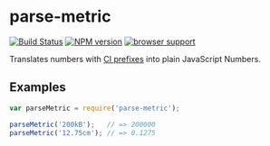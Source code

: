 # parse-metric

[![Build Status](https://travis-ci.org/demands/parse-metric.png?branch=master)](https://travis-ci.org/demands/parse-metric)
[![NPM version](https://badge.fury.io/js/parse-metric.png)](http://badge.fury.io/js/parse-metric)
[![browser support](https://ci.testling.com/demands/parse-metric.png)
](https://ci.testling.com/demands/parse-metric)

Translates numbers with [CI prefixes](http://en.wikipedia.org/wiki/Metric_prefix) into plain JavaScript Numbers.

## Examples

```javascript
var parseMetric = require('parse-metric');

parseMetric('200kB');   // => 200000
parseMetric('12.75cm'); // => 0.1275
```
